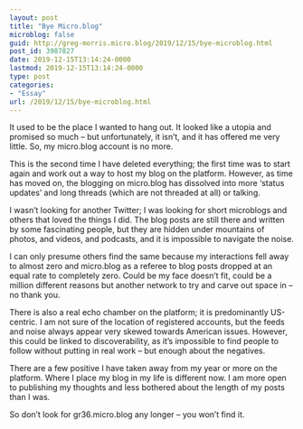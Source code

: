 ```yaml
---
layout: post
title: "Bye Micro.blog"
microblog: false
guid: http://greg-morris.micro.blog/2019/12/15/bye-microblog.html
post_id: 3987827
date: 2019-12-15T13:14:24-0000
lastmod: 2019-12-15T13:14:24-0000
type: post
categories:
- "Essay"
url: /2019/12/15/bye-microblog.html
---
```

<!--kg-card-begin: html--><p><!--kg-card-begin: html--></p>
<p>It used to be the place I wanted to hang out. It looked like a utopia and promised so much – but unfortunately, it isn’t, and it has offered me very little. So, my micro.blog account is no more.</p>
<p>This is the second time I have deleted everything; the first time was to start again and work out a way to host my blog on the platform. However, as time has moved on, the blogging on micro.blog has dissolved into more ‘status updates’ and long threads (which are not threaded at all) or talking.</p>
<p>I wasn’t looking for another Twitter; I was looking for short microblogs and others that loved the things I did. The blog posts are still there and written by some fascinating people, but they are hidden under mountains of photos, and videos, and podcasts, and it is impossible to navigate the noise.</p>
<p>I can only presume others find the same because my interactions fell away to almost zero and micro.blog as a referee to blog posts dropped at an equal rate to completely zero. Could be my face doesn’t fit, could be a million different reasons but another network to try and carve out space in – no thank you.</p>
<p>There is also a real echo chamber on the platform; it is predominantly US-centric. I am not sure of the location of registered accounts, but the feeds and noise always appear very skewed towards American issues. However, this could be linked to discoverability, as it’s impossible to find people to follow without putting in real work – but enough about the negatives.</p>
<p>There are a few positive I have taken away from my year or more on the platform. Where I place my blog in my life is different now. I am more open to publishing my thoughts and less bothered about the length of my posts than I was.</p>
<p>So don’t look for gr36.micro.blog any longer – you won’t find it.</p>
<p><!--kg-card-end: html--></p>
<!--kg-card-end: html-->
